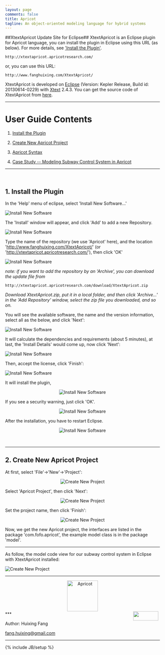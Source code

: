 ```yaml
---
layout: page
comments: false
title: Apricot 
tagline: An object-oriented modeling language for hybrid systems
---
```

##XtextApricot Update Site for Eclipse##
XtextApricot is an Eclipse plugin for Apricot language, 
you can install the plugin in Eclipse using this URL (as below). 
For more details, see   <a href="#Install the Plugin">'Install the Plugin'</a>.

    http://xtextapricot.apricotresearch.com/

or, you can use this URL:
	
    http://www.fanghuixing.com/XtextApricot/

XtextApricot is developed on <a href="http://www.eclipse.org">Eclipse</a> (Version: Kepler Release,
Build id: 20130614-0229) with <a href="http://www.eclipse.org/Xtext/">Xtext</a> 2.4.3. You can get the source code of XtextApricot from <a href="https://github.com/fanghuixing/XtextApricot/tree/gh-pages/source">here</a>.

----------

# User Guide Contents

1. <a href="#Install the Plugin">Install the Plugin</a>

2. <a href="#Create New Apricot Project">Create New Apricot Project</a>


3. <a href="syntax/main.html">Apricot Syntax</a>

4. <a href="cases/subway/subwaycontrolsystems.html">Case Study -- Modeling Subway Control System in Apricot</a>



----------

<br>

## <a name="Install the Plugin"> 1. Install the Plugin </a> 

In the 'Help' menu of eclipse, select 'Install New Software...'

![Install New Software](  http://zl.hwpan.com/u53460366/assets/figs/InstallNewSoftware.jpg)

The 'Install' window will appear, and click 'Add' to add a new Repository.

![Install New Software]( http://zl.hwpan.com/u53460366/assets/figs/add.jpg)


Type the name of the repository (we use 'Apricot' here), and the location 'http://www.fanghuixing.com/XtextApricot/' (or 'http://xtextapricot.apricotresearch.com/'), then click 'OK'

![Install New Software]( http://zl.hwpan.com/u53460366/assets/figs/AddRepository.jpg)

*note: if you want to add the repository by an 'Archive', you can download the update file from* 
	
    http://xtextapricot.apricotresearch.com/download/XtextApricot.zip 

*Download XtextApricot.zip, put it in a local folder, and then click 'Archive...' in the 'Add Repository' window, select the zip file you downloaded, and so on.*


You will see the available software, the name and the version information, select  all as the below, and click 'Next':

![Install New Software]( http://zl.hwpan.com/u53460366/assets/figs/availiable.jpg)

It will calculate the dependencies and requirements (about 5 minutes), at last, the 'Install Details' would come up, now click 'Next':

![Install New Software]( http://zl.hwpan.com/u53460366/assets/figs/install.jpg)


Then, accept the license, click 'Finish':

![Install New Software]( http://zl.hwpan.com/u53460366/assets/figs/acceptlicense.jpg)

It will install the plugin,

<div style="text-align:center" markdown="1">


![Install New Software]( http://zl.hwpan.com/u53460366/assets/figs/installing.jpg) 


</div>





If you see a security warning, just click 'OK'.

<div style="text-align:center" markdown="1">

![Install New Software]( http://zl.hwpan.com/u53460366/assets/figs/warning.jpg)

</div>

After the installation, you have to restart Eclipse. 

<div style="text-align:center" markdown="1">

![Install New Software]( http://zl.hwpan.com/u53460366/assets/figs/restart.jpg)

</div>

<br>

***

## <a name="Create New Apricot Project">2. Create New Apricot Project</a>
At first, select 'File'->'New'->'Project':

<div style="text-align:center" markdown="1">

![Create New Project]( http://zl.hwpan.com/u53460366/assets/figs/newproject.jpg)

</div>

Select 'Apricot Project', then click 'Next':

<div style="text-align:center" markdown="1">

![Create New Project]( http://zl.hwpan.com/u53460366/assets/figs/selectapricot.jpg)

</div>

Set the project name, then click 'Finish':

<div style="text-align:center" markdown="1">

![Create New Project]( http://zl.hwpan.com/u53460366/assets/figs/projectname.jpg)

</div>

Now, we get the new Apricot project, the interfaces are listed in the package 'com.fofo.apricot', the example model class is in the package 'model'.

---



As follow, the model code view for our subway control system in Eclipse with XtextApricot installed: 

![Create New Project]( http://zl.hwpan.com/u53460366/assets/figs/projectview.jpg)


***
<center>    
<img src=" http://zl.hwpan.com/u53460366/assets/figs/apricot.jpg" alt="Apricot"  style="width: 100px;"/>
</center>
***

<img src="http://www.fanghuixing.com/assets/images/name.jpg" style="FLOAT: right; MARGIN-BOTTOM: 0px; MARGIN-right: 5px;height: 30px;width: 82px;">

Author: Huixing Fang 

fang.huixing@gmail.com

***
	
{% include JB/setup %}



